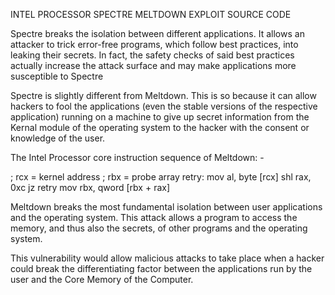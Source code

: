 INTEL PROCESSOR SPECTRE MELTDOWN EXPLOIT SOURCE CODE

Spectre breaks the isolation between different applications. It allows an attacker to trick error-free programs, 
which follow best practices, into leaking their secrets. In fact, the safety checks of said best practices actually 
increase the attack surface and may make applications more susceptible to Spectre

Spectre is slightly different from Meltdown. This is so because it can allow hackers to fool the applications 
(even the stable versions of the respective application) running on a machine to give up secret information from 
the Kernal module of the operating system to the hacker with the consent or knowledge of the user.

The Intel Processor core instruction sequence of Meltdown: -

; rcx = kernel address
 ; rbx = probe array
 retry:
 mov al, byte [rcx]
 shl rax, 0xc
 jz retry
 mov rbx, qword [rbx + rax]

Meltdown breaks the most fundamental isolation between user applications and the operating system. 
This attack allows a program to access the memory, and thus also the secrets, of other programs and the 
operating system.

This vulnerability would allow malicious attacks to take place when a hacker could break the differentiating 
factor between the applications run by the user and the Core Memory of the Computer.
